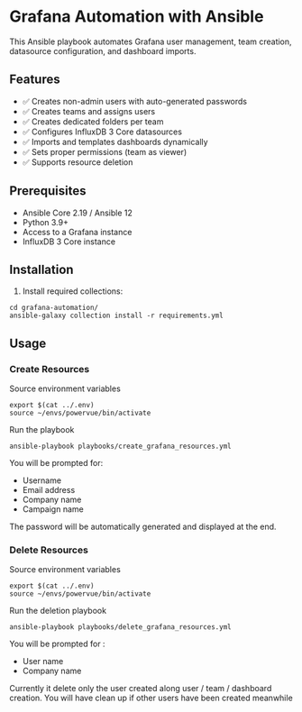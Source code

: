 # Grafana Automation with Ansible

This Ansible playbook automates Grafana user management, team creation, datasource configuration, and dashboard imports.

## Features

- ✅ Creates non-admin users with auto-generated passwords
- ✅ Creates teams and assigns users
- ✅ Creates dedicated folders per team
- ✅ Configures InfluxDB 3 Core datasources
- ✅ Imports and templates dashboards dynamically
- ✅ Sets proper permissions (team as viewer)
- ✅ Supports resource deletion
## Prerequisites

- Ansible Core 2.19 / Ansible 12
- Python 3.9+
- Access to a Grafana instance
- InfluxDB 3 Core instance

## Installation

1. Install required collections:

```
cd grafana-automation/
ansible-galaxy collection install -r requirements.yml
```

## Usage

### Create Resources

Source environment variables

```
export $(cat ../.env)
source ~/envs/powervue/bin/activate
```

Run the playbook

```
ansible-playbook playbooks/create_grafana_resources.yml
```

You will be prompted for:
- Username
- Email address
- Company name
- Campaign name

The password will be automatically generated and displayed at the end.

### Delete Resources

Source environment variables

```
export $(cat ../.env)
source ~/envs/powervue/bin/activate
```

Run the deletion playbook

```
ansible-playbook playbooks/delete_grafana_resources.yml
```

You will be prompted for :
* User name
* Company name

Currently it delete only the user created along user / team / dashboard creation. You will have clean up if other users have been created meanwhile